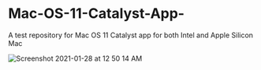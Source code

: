 # Mac-OS-11-Catalyst-App-
A test repository for Mac OS 11 Catalyst app for both Intel and Apple Silicon Mac

![Screenshot 2021-01-28 at 12 50 14 AM](https://user-images.githubusercontent.com/51410810/106113128-f436e800-6102-11eb-821e-effb1bd3a23e.png)
